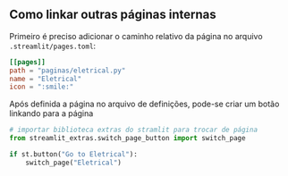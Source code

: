 ## Como linkar outras páginas internas

Primeiro é preciso adicionar o caminho relativo da página no arquivo `.streamlit/pages.toml`:

```toml
[[pages]]
path = "paginas/eletrical.py"
name = "Eletrical"
icon = ":smile:"
```

Após definida a página no arquivo de definições, pode-se criar um botão linkando para a página

```python
# importar biblioteca extras do stramlit para trocar de página
from streamlit_extras.switch_page_button import switch_page

if st.button("Go to Eletrical"):
    switch_page("Eletrical")
```
